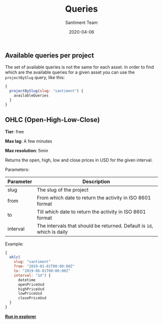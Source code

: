 ﻿---
title: Queries
author: Santiment Team
date: 2020-04-06
---

## Available queries per project

The set of available queries is not the same for each asset. In order to find
which are the available queries for a given asset you can use the
`projectBySlug` query, like this:

```js
{
  projectBySlug(slug: "santiment") {
    availableQueries
  }
}
```

## OHLC (Open-High-Low-Close)

**Tier**: free

**Max lag**: A few minutes

**Max resolution**: 5min

Returns the open, high, low and close prices in USD for the given interval.

Parameters:

| Parameter | Description                                                            |
| --------- | ---------------------------------------------------------------------- |
| slug      | The slug of the project                                                |
| from      | From which date to return the activity in ISO 8601 format              |
| to        | Till which date to return the activity in ISO 8601 format              |
| interval  | The intervals that should be returned. Default is `1d`, which is daily |

Example:

```js
{
  ohlc(
    slug: "santiment"
    from: "2019-01-01T00:00:00Z"
    to: "2019-06-01T00:00:00Z"
    interval: "1d") {
      datetime
      openPriceUsd
      highPriceUsd
      lowPriceUsd
      closePriceUsd
  }
}
```

**[Run in
explorer](<https://api.santiment.net/graphiql?query=%7B%0A%20%20ohlc(slug%3A%20%22santiment%22%2C%20from%3A%20%222019-01-01T00%3A00%3A00Z%22%2C%20to%3A%20%222019-06-01T00%3A00%3A00Z%22%2C%20interval%3A%20%221d%22)%20%7B%0A%20%20%20%20datetime%0A%20%20%20%20openPriceUsd%0A%20%20%20%20highPriceUsd%0A%20%20%20%20lowPriceUsd%0A%20%20%20%20closePriceUsd%0A%20%20%7D%0A%7D%0A>)**
